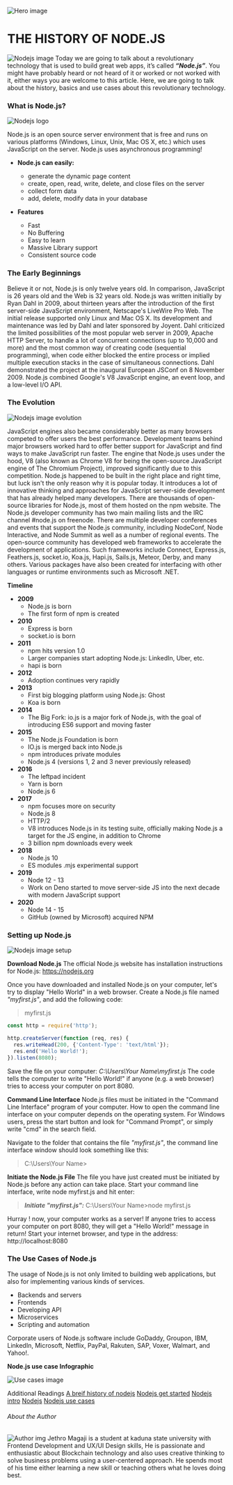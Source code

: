 ![Hero image](https://drive.google.com/uc?export=view&id=1JWA1q1lTVb8Vy2EfYUSQrOmtdZ7ICuv8)


# THE HISTORY OF NODE.JS
![Nodejs image](https://drive.google.com/uc?export=view&id=1ChxgpCW0JTXiGTeV15QnuVHv-byDCLuO)
Today we are going to talk about a revolutionary technology that is used to build great web apps, it’s called  **_“Node.js”_**. You might have probably heard or not heard of it or worked or not worked with it, either ways you are welcome to this article. Here, we are going to talk about the history, basics and use cases about this revolutionary technology.

### What is Node.js?
![Nodejs logo](https://drive.google.com/uc?export=view&id=13udtjL4Xz5YICREzII6hcHiv0xM8a_ds)

Node.js is an open source server environment that is free and runs on various platforms (Windows, Linux, Unix, Mac OS X, etc.) which uses JavaScript on the server.
Node.js uses asynchronous programming!

* **Node.js can easily:**
    * generate the dynamic page content
    * create, open, read, write, delete, and close files on the server
    * collect form data
    * add, delete, modify data in your database

* **Features**
    * Fast
    * No Buffering
    * Easy to learn
    * Massive Library support
    * Consistent source code



### The Early Beginnings
Believe it or not, Node.js is only twelve years old. In comparison, JavaScript is 26 years old and the Web is 32 years old.
Node.js was written initially by Ryan Dahl in 2009, about thirteen years after the introduction of the first server-side JavaScript environment, Netscape's LiveWire Pro Web. The initial release supported only Linux and Mac OS X. Its development and maintenance was led by Dahl and later sponsored by Joyent. 
Dahl criticized the limited possibilities of the most popular web server in 2009, Apache HTTP Server, to handle a lot of concurrent connections (up to 10,000 and more) and the most common way of creating code (sequential programming), when code either blocked the entire process or implied multiple execution stacks in the case of simultaneous connections. 
Dahl demonstrated the project at the inaugural European JSConf on 8 November 2009. Node.js combined Google's V8 JavaScript engine, an event loop, and a low-level I/O API. 


### The Evolution
![Nodejs image evolution](https://drive.google.com/uc?export=view&id=1e91n-R0-W4S6UOffTNTnBdqyJKNqzOXN)

JavaScript engines also became considerably better as many browsers competed to offer users the best performance. Development teams behind major browsers worked hard to offer better support for JavaScript and find ways to make JavaScript run faster. The engine that Node.js uses under the hood, V8 (also known as Chrome V8 for being the open-source JavaScript engine of The Chromium Project), improved significantly due to this competition.
Node.js happened to be built in the right place and right time, but luck isn't the only reason why it is popular today. It introduces a lot of innovative thinking and approaches for JavaScript server-side development that has already helped many developers.
There are thousands of open-source libraries for Node.js, most of them hosted on the npm website. The Node.js developer community has two main mailing lists and the IRC channel #node.js on freenode. There are multiple developer conferences and events that support the Node.js community, including NodeConf, Node Interactive, and Node Summit as well as a number of regional events.
The open-source community has developed web frameworks to accelerate the development of applications. Such frameworks include Connect, Express.js, Feathers.js, socket.io, Koa.js, Hapi.js, Sails.js, Meteor, Derby, and many others. Various packages have also been created for interfacing with other languages or runtime environments such as Microsoft .NET. 

**Timeline**

* **2009**
    * Node.js is born
    * The first form of npm is created
* **2010**
    * Express is born
    * socket.io is born
* **2011**
    * npm hits version 1.0
    * Larger companies start adopting Node.js: LinkedIn, Uber, etc.
    * hapi is born
* **2012**
    * Adoption continues very rapidly
* **2013**
    * First big blogging platform using Node.js: Ghost
    * Koa is born
* **2014**
    * The Big Fork: io.js is a major fork of Node.js, with the goal of introducing ES6 support and moving faster
* **2015**
    * The Node.js Foundation is born
    * IO.js is merged back into Node.js
    * npm introduces private modules
    * Node.js 4 (versions 1, 2 and 3 never previously released)
* **2016**
    * The leftpad incident
    * Yarn is born
    * Node.js 6
* **2017**
    * npm focuses more on security
    * Node.js 8
    * HTTP/2
    * V8 introduces Node.js in its testing suite, officially making Node.js a target for the JS engine, in addition to Chrome
    * 3 billion npm downloads every week
* **2018**
    * Node.js 10
    * ES modules .mjs experimental support
* **2019**
    * Node 12 - 13
    * Work on Deno started to move server-side JS into the next decade with modern JavaScript support
* **2020**
    * Node 14 - 15
    * GitHub (owned by Microsoft) acquired NPM



### Setting up Node.js 	
![Nodejs image setup](https://drive.google.com/uc?export=view&id=1zipo06_A5JDQiS3hfqO9TEiIjfwf5eua)

**Download Node.js**
The official Node.js website has installation instructions for Node.js: https://nodejs.org

Once you have downloaded and installed Node.js on your computer, let's try to display "Hello World" in a web browser.
Create a Node.js file named _"myfirst.js"_, and add the following code:

> myfirst.js
``` javascript
const http = require('http');

http.createServer(function (req, res) {
  res.writeHead(200, {'Content-Type': 'text/html'});
  res.end('Hello World!');
}).listen(8080);
```
Save the file on your computer: _C:\Users\Your Name\myfirst.js_
The code tells the computer to write "Hello World!" if anyone (e.g. a web browser) tries to access your computer on port 8080.

**Command Line Interface**
Node.js files must be initiated in the "Command Line Interface" program of your computer.
How to open the command line interface on your computer depends on the operating system. For Windows users, press the start button and look for "Command Prompt", or simply write "cmd" in the search field.

Navigate to the folder that contains the file _"myfirst.js"_, the command line interface window should look something like this:
> C:\Users\Your Name>
 
**Initiate the Node.js File**
The file you have just created must be initiated by Node.js before any action can take place.
Start your command line interface, write node myfirst.js and hit enter:

> **_Initiate "myfirst.js":_**
> C:\Users\Your Name>node myfirst.js
  
Hurray ! now, your computer works as a server!
If anyone tries to access your computer on port 8080, they will get a "Hello World!" message in return!
Start your internet browser, and type in the address: http://localhost:8080

### The Use Cases of Node.js 
The usage of Node.js is not only limited to building web applications, but also for implementing various kinds of services.
  * Backends and servers
  * Frontends
  * Developing API
  * Microservices
  * Scripting and automation
 
Corporate users of Node.js software include GoDaddy, Groupon, IBM, LinkedIn, Microsoft, Netflix, PayPal, Rakuten, SAP, Voxer, Walmart, and Yahoo!.

**Node.js use case Infographic**

![Use cases image](https://drive.google.com/uc?export=view&id=1ozdLz3cdQkas1VttuwkXX4BkY3ehoxuJ)



Additional Readings
[A breif history of nodejs](https://nodejs.dev/learn/a-brief-history-of-nodejs)
[Nodejs get started](https://www.w3schools.com/nodejs/nodejs_get_started.asp)
[Nodejs intro](https://www.w3schools.com/nodejs/nodejs_intro.asp)
[Nodejs](https://en.wikipedia.org/wiki/Node.js)
[Nodejs use cases](https://www.simform.com/nodejs-use-case/)

###### About the Author
![Author img](https://drive.google.com/uc?export=view&id=1EwjWDVXcT8rVrhCWN0-jyCxg8Lq50xH_)
Jethro Magaji is a student at kaduna state university with Frontend Development and UX/UI Design skills, He is passionate and enthusiastic about Blockchain technology and also uses creative thinking to solve business problems using a user-centered approach. He spends most of his time either learning a new skill or teaching others what he loves doing best.
